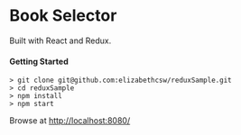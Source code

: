 # Book Selector

Built with React and Redux.

#### Getting Started

```
> git clone git@github.com:elizabethcsw/reduxSample.git
> cd reduxSample
> npm install
> npm start
```

Browse at [http://localhost:8080/](http://localhost:8080/)
